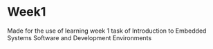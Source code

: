 # Week1
Made for the use of learning week 1 task of Introduction to Embedded Systems Software and Development Environments
